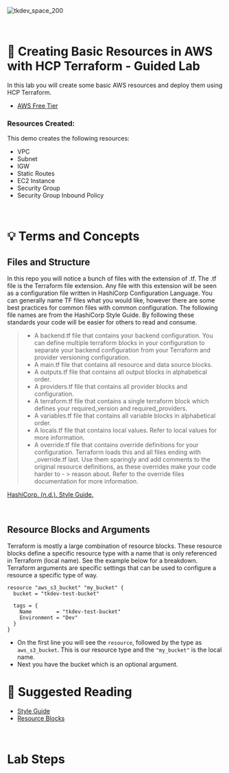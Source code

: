 ![tkdev_space_200](https://github.com/user-attachments/assets/31af05be-97b5-4d4e-82ef-4f23203eb7ac)

<br>


# 🧪 Creating Basic Resources in AWS with HCP Terraform - Guided Lab

In this lab you will create some basic AWS resources and deploy them using HCP Terraform. 

- [AWS Free Tier](https://aws.amazon.com/free/)

### Resources Created:
This demo creates the following resources:

- VPC
- Subnet
- IGW
- Static Routes
- EC2 Instance
- Security Group
- Security Group Inbound Policy
  
<br>

# 💡 Terms and Concepts

## Files and Structure

In this repo you will notice a bunch of files with the extension of .tf. The .tf file is the Terraform file extension. Any file with this extension will be seen as a configuration file written in HashiCorp Configuration Language. You can generally name TF files what you would like, however there are some best practices for common files with common configuration. The following file names are from the HashiCorp Style Guide. By following these standards your code will be easier for others to read and consume. 

> - A backend.tf file that contains your backend configuration. You can define multiple terraform blocks in your configuration to separate your backend configuration from your Terraform and provider versioning configuration.
> - A main.tf file that contains all resource and data source blocks.
> - A outputs.tf file that contains all output blocks in alphabetical order.
> - A providers.tf file that contains all provider blocks and configuration.
> - A terraform.tf file that contains a single terraform block which defines your required_version and required_providers.
> - A variables.tf file that contains all variable blocks in alphabetical order.
> - A locals.tf file that contains local values. Refer to local values for more information.
> - A override.tf file that contains override definitions for your configuration. Terraform loads this and all files ending with _override.tf last. Use them sparingly and add comments to the original resource definitions, as these overrides make your code harder to - > reason about. Refer to the override files documentation for more information.

[HashiCorp. (n.d.). Style Guide.](https://developer.hashicorp.com/terraform/language/style)

<br>

## Resource Blocks and Arguments

Terraform is mostly a large combination of resource blocks. These resource blocks define a specific resource type with a name that is only referenced in Terraform (local name). See the example below for a breakdown. 
Terraform arguments are specific settings that can be used to configure a resource a specific type of way. 

```
resource "aws_s3_bucket" "my_bucket" {
  bucket = "tkdev-test-bucket"

  tags = {
    Name        = "tkdev-test-bucket"
    Environment = "Dev"
  }
}
```

- On the first line you will see the `resource`, followed by the type as `aws_s3_bucket`. This is our resource type and the `"my_bucket"` is the local name.
- Next you have the bucket which is an optional argument. 

# 📖 Suggested Reading 
- [Style Guide](https://docs.aws.amazon.com/accounts/latest/reference/accounts-welcome.html)
- [Resource Blocks](https://developer.hashicorp.com/terraform/language/resources/syntax)

<br>

# Lab Steps
